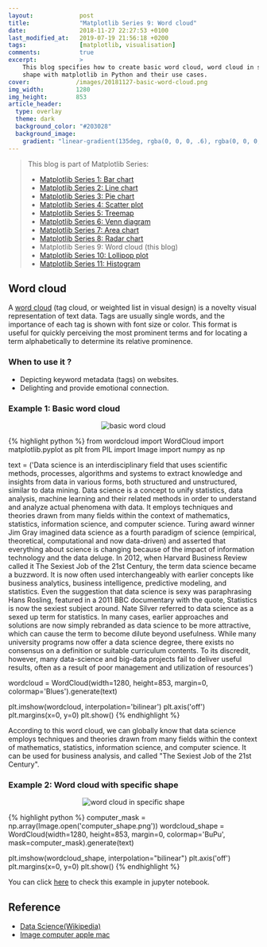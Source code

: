 ```yaml
---
layout:             post
title:              "Matplotlib Series 9: Word cloud"
date:               2018-11-27 22:27:53 +0100
last_modified_at:   2019-07-19 21:56:18 +0200
tags:               [matplotlib, visualisation]
comments:           true
excerpt:            >
    This blog specifies how to create basic word cloud, word cloud in specific
    shape with matplotlib in Python and their use cases.
cover:             /images/20181127-basic-word-cloud.png
img_width:         1280
img_height:        853
article_header:
  type: overlay
  theme: dark
  background_color: "#203028"
  background_image:
    gradient: "linear-gradient(135deg, rgba(0, 0, 0, .6), rgba(0, 0, 0, .4))"
---
```


> This blog is part of Matplotlib Series:
> * [Matplotlib Series 1: Bar chart][series1]
> * [Matplotlib Series 2: Line chart][series2]
> * [Matplotlib Series 3: Pie chart][series3]
> * [Matplotlib Series 4: Scatter plot][series4]
> * [Matplotlib Series 5: Treemap][series5]
> * [Matplotlib Series 6: Venn diagram][series6]
> * [Matplotlib Series 7: Area chart][series7]
> * [Matplotlib Series 8: Radar chart][series8]
> * Matplotlib Series 9: Word cloud (this blog)
> * [Matplotlib Series 10: Lollipop plot][series10]
> * [Matplotlib Series 11: Histogram][series11]

## Word cloud
A [word cloud][word cloud] (tag cloud, or weighted list in visual design) is a
novelty visual representation of text data. Tags are usually single words, and
the importance of each tag is shown with font size or color. This format is
useful for quickly perceiving the most prominent terms and for locating a term
alphabetically to determine its relative prominence.

### When to use it ?
- Depicting keyword metadata (tags) on websites.
- Delighting and provide emotional connection.

### Example 1: Basic word cloud
<p align="center">
  <img alt="basic word cloud"
  src="{{ site.baseurl }}/images/20181127-basic-word-cloud.png"/>
</p>

{% highlight python %}
from wordcloud import WordCloud
import matplotlib.pyplot as plt
from PIL import Image
import numpy as np

text = ('Data science is an interdisciplinary field that uses scientific
methods, processes, algorithms and systems to extract knowledge and insights
from data in various forms, both structured and unstructured, similar to data
mining. Data science is a concept to unify statistics, data analysis, machine
learning and their related methods in order to understand and analyze actual
phenomena with data. It employs techniques and theories drawn from many fields
within the context of mathematics, statistics, information science, and
computer science. Turing award winner Jim Gray imagined data science as a
fourth paradigm of science (empirical, theoretical, computational and now
data-driven) and asserted that everything about science is changing because of
the impact of information technology and the data deluge. In 2012, when Harvard
Business Review called it The Sexiest Job of the 21st Century, the term data
science became a buzzword. It is now often used interchangeably with earlier
concepts like business analytics, business intelligence, predictive modeling,
and statistics. Even the suggestion that data science is sexy was paraphrasing
Hans Rosling, featured in a 2011 BBC documentary with the quote, Statistics is
now the sexiest subject around. Nate Silver referred to data science as a sexed
up term for statistics. In many cases, earlier approaches and solutions are now
simply rebranded as data science to be more attractive, which can cause the
term to become dilute beyond usefulness. While many university programs now
offer a data science degree, there exists no consensus on a definition or
suitable curriculum contents. To its discredit, however, many data-science and
big-data projects fail to deliver useful results, often as a result of poor
management and utilization of resources')

wordcloud = WordCloud(width=1280, height=853, margin=0,
                      colormap='Blues').generate(text)

plt.imshow(wordcloud, interpolation='bilinear')
plt.axis('off')
plt.margins(x=0, y=0)
plt.show()
{% endhighlight %}

According to this word cloud, we can globally know that data science employs
techniques and theories drawn from many fields within the context of
mathematics, statistics, information science, and computer science. It can be
used for business analysis, and called "The Sexiest Job of the 21st Century".

### Example 2: Word cloud with specific shape
<p align="center">
  <img alt="word cloud in specific shape"
  src="{{ site.baseurl }}/images/20181127-shaped-word-cloud.png"/>
</p>

{% highlight python %}
computer_mask = np.array(Image.open('computer_shape.png'))
wordcloud_shape = WordCloud(width=1280, height=853, margin=0,
                            colormap='BuPu',
                            mask=computer_mask).generate(text)

plt.imshow(wordcloud_shape, interpolation="bilinear")
plt.axis('off')
plt.margins(x=0, y=0)
plt.show()
{% endhighlight %}

You can click [here][notebook] to check this example in jupyter notebook.

## Reference
- [Data Science(Wikipedia)][r1]
- [Image computer apple mac][r2]

[word cloud]: https://en.wikipedia.org/wiki/Tag_cloud
[notebook]: https://github.com/jingwen-z/python-playground/blob/master/python_for_data_analysis/plotting_and_visualization/word_cloud.ipynb
[r1]: https://en.wikipedia.org/wiki/Data_science
[r2]: https://pixabay.com/en/imac-computer-apple-mac-calculator-1999640/
[series1]: https://jingwen-z.github.io/data-viz-with-matplotlib-series1-bar-chart/
[series2]: https://jingwen-z.github.io/data-viz-with-matplotlib-series2-line-chart/
[series3]: https://jingwen-z.github.io/data-viz-with-matplotlib-series3-pie-chart/
[series4]: https://jingwen-z.github.io/data-viz-with-matplotlib-series4-scatter-plot/
[series5]: https://jingwen-z.github.io/data-viz-with-matplotlib-series5-treemap/
[series6]: https://jingwen-z.github.io/data-viz-with-matplotlib-series6-venn-diagram/
[series7]: https://jingwen-z.github.io/data-viz-with-matplotlib-series7-area-chart/
[series8]: https://jingwen-z.github.io/data-viz-with-matplotlib-series8-radar-chart/
[series10]: https://jingwen-z.github.io/data-viz-with-matplotlib-series10-lollipop-plot/
[series11]: https://jingwen-z.github.io/data-viz-with-matplotlib-series11-histogram/
